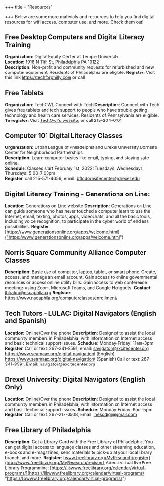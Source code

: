 +++
title = "Resources"

+++
Below are some more materials and resources to help you find digital resources for wifi access, computer use, and more. Check them out!

##  Free Desktop Computers and Digital Literacy Training
**Organization**: Digital Equity Center at Temple University  
**Location**: [1918 N 11th St, Philadelphia PA 19122](https://www.google.com/maps/@39.9812229,-75.151879,3a,75y,122.25h,90t/data=!3m7!1e1!3m5!1sde535JmRmXbWATVu4Ykc-A!2e0!6shttps:%2F%2Fstreetviewpixels-pa.googleapis.com%2Fv1%2Fthumbnail%3Fpanoid%3Dde535JmRmXbWATVu4Ykc-A%26cb_client%3Dsearch.revgeo_and_fetch.gps%26w%3D96%26h%3D64%26yaw%3D122.2526%26pitch%3D0%26thumbfov%3D100!7i16384!8i8192)  
**Description**: Non-profit and community requests for refurbished and new computer equipment. Residents of Philadelphia are eligible.
**Register**: Visit this link https://techforphilly.com or call  

## Free Tablets
**Organization**: TechOWL Connect with Tech
**Description**: Connect with Tech gives free tablets and tech support to people who have trouble getting technology and health care services. Residents of Pennsylvania are eligible.
**To register**: Visit [TechOwl's website](https://cphapps.temple.edu/surveys/?s=YAML3KL4FAMWWNCY), or call 215-204-0101

## Computer 101 Digital Literacy Classes
**Organization**: Urban League of Philadelphia and Drexel University Dornsife Center for Neighborhood Partnerships  
**Description**: Learn computer basics like email, typing, and staying safe online.  
**Schedule**: Classes start February 1st, 2022: Tuesdays, Wednesdays, Thursdays: 5:00-7:00pm  
**Register**: call 215-571-4056, email: bflcdornsifecenter@drexel.edu  

## Digital Literacy Training - Generations on Line:  
**Location**: Generations on Line website
**Description**: Generations on Line can guide someone who has never touched a computer learn to use the Internet, email, texting, photos, apps, videochats, and all the basic tools, including voice recognition, to participate in the cyber world of endless possibilities. 
**Register**: [https://www.generationsonline.org/apps/welcome.html]("https://www.generationsonline.org/apps/welcome.html")  

## Norris Square Community Alliance Computer Classes
**Description**: Basic use of computer, laptop, tablet, or smart phone. Create, access, and manage an email account. Gain access to online governmental resources or access online utility bills. Gain access to web conference meetings using Zoom, Microsoft Teams, and Google Hangouts. 
**Contact**: jhiraldo@nscaphila.org
**Register**: https://www.nscaphila.org/computerclassesenrollment/

## Tech Tutors - LULAC: Digital Navigators (English and Spanish)  
**Location**: Online/Over the phone
**Description**: Designed to assist the local community members in Philadelphia, with information on Internet access and basic technical support issues. 
**Schedule**: Monday-Friday: 11am-3pm  
**Register**: Call or text: 267-341-8591; email: navigator@excitecenter.org  
https://www.seamaac.org/digital-navigation/ (English)
https://www.seamaac.org/digital-navigation/ (Spanish)
Call or text: 267-341-8591, Email: navigator@excitecenter.org

## Drexel University: Digital Navigators (English Only)  
**Location**: Online/Over the phone
**Description**: Designed to assist the local community members in Philadelphia, with information on Internet access and basic technical support issues. 
**Schedule**: Monday-Friday: 9am-5pm  
**Register**: Call or text: 267-217-3508, Email: Inescdigi@gmail.com  

## Free Library of Philadelphia  
**Description**: Get a Library Card with the Free Library of Philadelphia. You can get digital access to language classes and other streaming education, e-books and e-magazines, send materials to pick-up at your local library branch, and more.
**Register**: [www.freelibrary.org/MyResearch/register](http://www.freelibrary.org/MyResearch/register)
Attend virtual live Free Library Programming: [https://libwww.freelibrary.org/calendar/virtual-programs/](https://libwww.freelibrary.org/calendar/virtual-programs/ "https://libwww.freelibrary.org/calendar/virtual-programs/")
